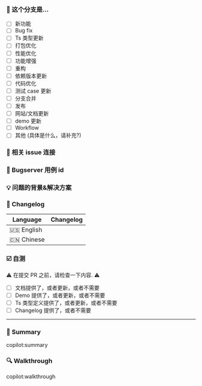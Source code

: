 <!--
首先，感谢您参与代码贡献! 😄
为了提交新的功能或修改,请在主分支`main`分支上拉取开发分支 。
在提交PR 之前，请确认下面列到的一些内容
你的PR在核心成员review后，合并到主分支
谢谢！
-->

### 🤔 这个分支是...

- [ ] 新功能
- [ ] Bug fix
- [ ] Ts 类型更新
- [ ] 打包优化
- [ ] 性能优化
- [ ] 功能增强
- [ ] 重构
- [ ] 依赖版本更新
- [ ] 代码优化
- [ ] 测试 case 更新
- [ ] 分支合并
- [ ] 发布
- [ ] 网站/文档更新
- [ ] demo 更新
- [ ] Workflow
- [ ] 其他 (具体是什么，请补充?)

### 🔗 相关 issue 连接

<!--
1. 相关的issue或者讨论，请贴在这里.
2. close #xxxx or fix #xxxx for instance.
-->

### 🐞 Bugserver 用例 id

<!-- 将 bugserver case 上的 `fileid` 字段值黏贴过来 -->

### 💡 问题的背景&解决方案

<!--
1. 描述问题和场景
2. 如果包含UI/交互相关的修改，请提供GIF或者截图
3. 提供如何解决问题的，如果是开发新的功能，请提供最终的API实现和使用案例
-->

### 📝 Changelog

<!--
描述用户侧的修改，并列出所有可能的新功能、修改、以及风险
--->

| Language   | Changelog |
| ---------- | --------- |
| 🇺🇸 English |           |
| 🇨🇳 Chinese |           |

### ☑️ 自测

⚠️ 在提交 PR 之前，请检查一下内容. ⚠️

- [ ] 文档提供了，或者更新，或者不需要
- [ ] Demo 提供了，或者更新，或者不需要
- [ ] Ts 类型定义提供了，或者更新，或者不需要
- [ ] Changelog 提供了，或者不需要

---

<!--
Below are template for copilot to generate CR message.
Please DO NOT modify it.
-->

### 🚀 Summary

copilot:summary

### 🔍 Walkthrough

copilot:walkthrough
